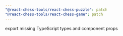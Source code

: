 ```yaml
---
"@react-chess-tools/react-chess-puzzle": patch
"@react-chess-tools/react-chess-game": patch
---
```


export missing TypeScript types and component props
